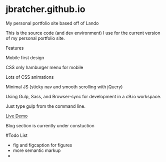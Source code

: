 # jbratcher.github.io

My personal portfolio site based off of Lando

This is the source code (and dev environment) I use for the current version of my personal portfolio site.

Features

Mobile first design

CSS only hamburger menu for mobile

Lots of CSS animations

Minimal JS (sticky nav and smooth scrolling with jQuery)

Using Gulp, Sass, and Browser-sync for development in a c9.io workspace.

Just type gulp from the command line.

<a href="https://jbratcher.github.io/" target="_blank">Live Demo</a>

Blog section is currently under constuction

#Todo List

* fig and figcaption for figures
* more semantic markup
* 